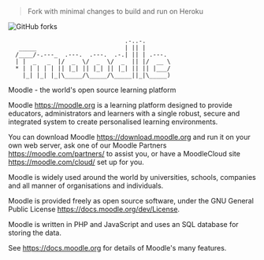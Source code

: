 > Fork with minimal changes to build and run on Heroku

![GitHub forks](https://img.shields.io/github/forks/eemp/moodle?label=Fork&style=social)

```
                                 .-..-.
   _____                         | || |
  /____/-.---_  .---.  .---.  .-.| || | .---.
  | |  _   _  |/  _  \/  _  \/  _  || |/  __ \
  * | | | | | || |_| || |_| || |_| || || |___/
    |_| |_| |_|\_____/\_____/\_____||_|\_____)
```

Moodle - the world's open source learning platform

Moodle <https://moodle.org> is a learning platform designed to provide
educators, administrators and learners with a single robust, secure and
integrated system to create personalised learning environments.

You can download Moodle <https://download.moodle.org> and run it on your own
web server, ask one of our Moodle Partners <https://moodle.com/partners/> to
assist you, or have a MoodleCloud site <https://moodle.com/cloud/> set up for
you.

Moodle is widely used around the world by universities, schools, companies and
all manner of organisations and individuals.

Moodle is provided freely as open source software, under the GNU General Public
License <https://docs.moodle.org/dev/License>.

Moodle is written in PHP and JavaScript and uses an SQL database for storing
the data.


See <https://docs.moodle.org> for details of Moodle's many features.
